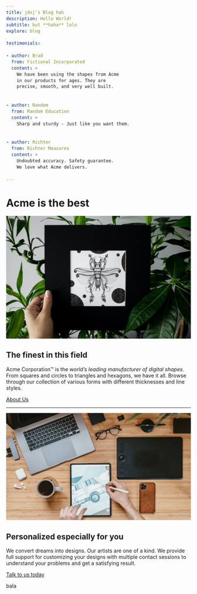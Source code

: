 ```yaml
---
title: jdxj's Blog hah
description: Hello World!
subtitle: but **haha** lolo
explore: blog

testimonials:

- author: Brad
  from: Fictional Incorporated
  content: >
    We have been using the shapes from Acme
    in our products for ages. They are
    precise, smooth, and very well built.


- author: Random
  from: Random Education
  content: >
    Sharp and sturdy - Just like you want them.


- author: Richter
  from: Richter Measures
  content: >
    Undoubted accuracy. Safety guarantee.
    We love what Acme delivers.

---
```


Acme is the **best**
==================

![about us](about.jpg)

The finest in this field
------------------------

Acme Corporation&trade; is the _world’s leading manufacturer of digital shapes_. From squares and circles to triangles
and hexagons, we have it all. Browse through our collection of various forms with different thicknesses and line styles.

[About Us](./about)

* * *

![contact us](contact.jpg)

Personalized especially for you
-------------------------------

We convert dreams into designs. Our artists are one of a kind. We provide full support for customizing your designs with
multiple contact sessions to understand your problems and get a satisfying result.

[Talk to us today](./contact)

bala